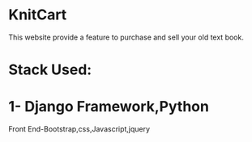 # KnitCart
This website provide a feature to purchase and sell your old text book.
# Stack Used:
# 1- Django Framework,Python
Front End-Bootstrap,css,Javascript,jquery

